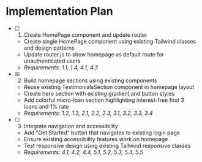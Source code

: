 # Implementation Plan

- [ ] 1. Create HomePage component and update router
  - Create single HomePage component using existing Tailwind classes and design patterns
  - Update router.js to show homepage as default route for unauthenticated users
  - _Requirements: 1.1, 1.4, 4.1, 4.3_

- [x] 2. Build homepage sections using existing components
  - Reuse existing TestimonialsSection component in homepage layout
  - Create hero section with existing gradient and button styles
  - Add colorful micro-loan section highlighting interest-free first 3 loans and 1% rate
  - _Requirements: 1.2, 1.3, 2.1, 2.2, 2.3, 3.1, 3.2, 3.3, 3.4_

- [ ] 3. Integrate navigation and accessibility
  - Add "Get Started" button that navigates to existing login page
  - Ensure existing accessibility features work on homepage
  - Test responsive design using existing Tailwind responsive classes
  - _Requirements: 4.1, 4.2, 4.4, 5.1, 5.2, 5.3, 5.4, 5.5_
